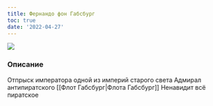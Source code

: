 ```yaml
---
title: Фернандо фон Габсбург
toc: true
date: '2022-04-27'
---
```


![](https://i.imgur.com/cSaXEn3.png)
### Описание
Отпрыск императора одной из империй старого света
Адмирал антипиратского [[Флот Габсбург|Флота Габсбург]]
Ненавидит всё пиратское

